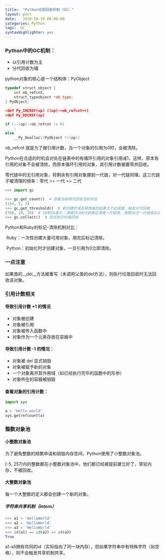 ```yaml
---
title:  "Python垃圾回收机制（GC）"
layout: post
date:   2018-10-10 00:00:00
categories: Python
tags:  GC
syntaxHighlighter: yes
---
```


### Python中的GC机制：

- 以引用计数为主
- 分代回收为辅

python对象的核心是一个结构体：PyObject

```c++
typedef struct_object {
    int ob_refcnt;
    struct_typeobject *ob_type;
} PyObject;

#def Py_INCREF(op) ((op)->ob_refcnt++)
#def Py_DECREF(op)

if (--(op)->ob_refcnt != 0)
    ;
else
    __Py_Dealloc((PyObject *)(op))
```

ob_refcnt 就是为了做引用计数，当一个对象的引用为0时，会被清除。

<!--more-->

Python在合适的时机会对处在链表中的有循环引用的对象引用减1，这样，原本有引用的对象不会被清除，而原本循环引用的对象，其引用计数被置零并回收。

零代链中的无引用对象，将剩余有引用对象挪到一代链，对一代链同理。这三代链子被清理的频率：零代 >> 一代 >> 二代

```python
>>> import gc

>>> gc.get_count()  # 查看当前隔代回收当前状态
(154, 5, 3)
>>> gc.get_threshold()  # 新创建的减去释放掉的如果大于此阈值，触发分代回收
(700, 10, 10)  # 10和10表示：清理10次0代链表后清理一代链表，清理10次一代链表后清理一次二代链表。
>>> gc.collect()  # 显式执行垃圾回收
```

Python和Ruby的标记-清除机制对比：

​	Ruby：一次性创建大量可用对象，用完后标记清除。

​	Python：初始化时才创建对象，一旦引用为0立即清除。



### 一点注意

如果类的__del__方法被重写（未调用父类的del方法），则执行垃圾回收时无法回收该对象。



### 引用计数相关

#### 导致引用计数 +1 的情况

- 对象被创建
- 对象被引用
- 对象被传入函数中
- 对象作为一个元素存放在容器中

#### 导致引用计数 -1 的情况：

- 对象被 del 显式销毁
- 对象被赋予新的对象
- 一个对象离开其作用域（如已经执行完毕的函数中的形参）
- 对象所在的容器被销毁



#### 查看对象的引用计数：

```python
import sys

a = 'Hello world'
sys.getrefcount(a)
```



### 整数对象池

#### 小整数对象池

为了避免整数的频繁申请和销毁内存空间，Python使用了小整数对象池。

[-5, 257)内的整数都在小整数对象池中，他们都已经被提前建立好了，常驻内存，不被回收。



#### 大整数对象池

每一个大整数的定义都会创建一个新的对象。



##### 字符串共享机制（intern）

```python
>>> a1 = 'HelloWorld'
>>> a2 = 'HelloWorld'
>>> a3 = 'HelloWorld'
>>> id(a1) == id(a2) == id(a3)
True
```

a1-a5拥有共同的id（实际指向了同一块内存），但如果字符串中有特殊字符（如空格），则不会触发共享机制共享。
